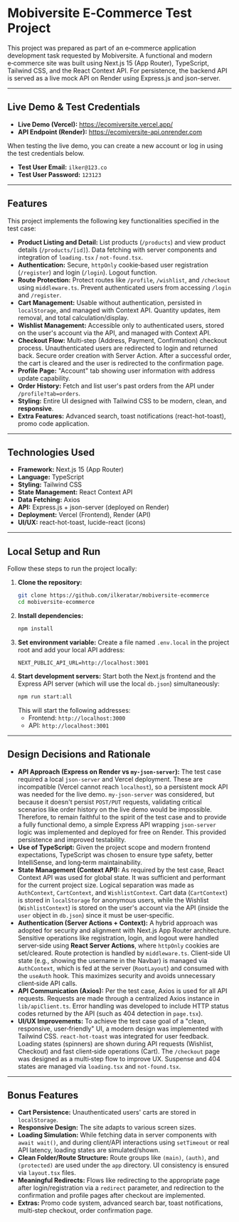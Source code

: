 # Mobiversite E‑Commerce Test Project

This project was prepared as part of an e‑commerce application development task requested by Mobiversite. A functional and modern e‑commerce site was built using Next.js 15 (App Router), TypeScript, Tailwind CSS, and the React Context API. For persistence, the backend API is served as a live mock API on Render using Express.js and json-server.

---

## Live Demo & Test Credentials

* **Live Demo (Vercel):** https://ecomiversite.vercel.app/
* **API Endpoint (Render):** https://ecomiversite-api.onrender.com

When testing the live demo, you can create a new account or log in using the test credentials below.

* **Test User Email:** `ilker@123.co`
* **Test User Password:** `123123`

---

## Features

This project implements the following key functionalities specified in the test case:

* **Product Listing and Detail:** List products (`/products`) and view product details (`/products/[id]`). Data fetching with server components and integration of `loading.tsx` / `not-found.tsx`.
* **Authentication:** Secure, `httpOnly` cookie‑based user registration (`/register`) and login (`/login`). Logout function.
* **Route Protection:** Protect routes like `/profile`, `/wishlist`, and `/checkout` using `middleware.ts`. Prevent authenticated users from accessing `/login` and `/register`.
* **Cart Management:** Usable without authentication, persisted in `localStorage`, and managed with Context API. Quantity updates, item removal, and total calculation/display.
* **Wishlist Management:** Accessible only to authenticated users, stored on the user's account via the API, and managed with Context API.
* **Checkout Flow:** Multi‑step (Address, Payment, Confirmation) checkout process. Unauthenticated users are redirected to login and returned back. Secure order creation with Server Action. After a successful order, the cart is cleared and the user is redirected to the confirmation page.
* **Profile Page:** "Account" tab showing user information with address update capability.
* **Order History:** Fetch and list user's past orders from the API under `/profile?tab=orders`.
* **Styling:** Entire UI designed with Tailwind CSS to be modern, clean, and **responsive**.
* **Extra Features:** Advanced search, toast notifications (react-hot-toast), promo code application.

---

## Technologies Used

* **Framework:** Next.js 15 (App Router)
* **Language:** TypeScript
* **Styling:** Tailwind CSS
* **State Management:** React Context API
* **Data Fetching:** Axios
* **API:** Express.js + json-server (deployed on Render)
* **Deployment:** Vercel (Frontend), Render (API)
* **UI/UX:** react-hot-toast, lucide-react (icons)

---

## Local Setup and Run

Follow these steps to run the project locally:

1.  **Clone the repository:**
    ```bash
    git clone https://github.com/ilkeratar/mobiversite-ecommerce
    cd mobiversite-ecommerce
    ```
2.  **Install dependencies:**
    ```bash
    npm install
    ```
3.  **Set environment variable:** Create a file named `.env.local` in the project root and add your local API address:
    ```env
    NEXT_PUBLIC_API_URL=http://localhost:3001
    ```
4.  **Start development servers:** Start both the Next.js frontend and the Express API server (which will use the local `db.json`) simultaneously:
    ```bash
    npm run start:all
    ```
    This will start the following addresses:
    * Frontend: `http://localhost:3000`
    * API: `http://localhost:3001`

---

## Design Decisions and Rationale

* **API Approach (Express on Render vs `my-json-server`):** The test case required a local `json-server` and Vercel deployment. These are incompatible (Vercel cannot reach `localhost`), so a persistent mock API was needed for the live demo. `my-json-server` was considered, but because it doesn't persist `POST/PUT` requests, validating critical scenarios like order history on the live demo would be impossible. Therefore, to remain faithful to the spirit of the test case and to provide a fully functional demo, a simple Express API wrapping `json-server` logic was implemented and deployed for free on Render. This provided persistence and improved testability.
* **Use of TypeScript:** Given the project scope and modern frontend expectations, TypeScript was chosen to ensure type safety, better IntelliSense, and long‑term maintainability.
* **State Management (Context API):** As required by the test case, React Context API was used for global state. It was sufficient and performant for the current project size. Logical separation was made as `AuthContext`, `CartContext`, and `WishlistContext`. Cart data (`CartContext`) is stored in `localStorage` for anonymous users, while the Wishlist (`WishlistContext`) is stored on the user's account via the API (inside the `user` object in `db.json`) since it must be user‑specific.
* **Authentication (Server Actions + Context):** A hybrid approach was adopted for security and alignment with Next.js App Router architecture. Sensitive operations like registration, login, and logout were handled server‑side using **React Server Actions**, where `httpOnly` cookies are set/cleared. Route protection is handled by `middleware.ts`. Client‑side UI state (e.g., showing the username in the Navbar) is managed via `AuthContext`, which is fed at the server (`RootLayout`) and consumed with the `useAuth` hook. This maximizes security and avoids unnecessary client‑side API calls.
* **API Communication (Axios):** Per the test case, Axios is used for all API requests. Requests are made through a centralized Axios instance in `lib/apiClient.ts`. Error handling was developed to include HTTP status codes returned by the API (such as 404 detection in `page.tsx`).
* **UI/UX Improvements:** To achieve the test case goal of a "clean, responsive, user‑friendly" UI, a modern design was implemented with Tailwind CSS. `react-hot-toast` was integrated for user feedback. Loading states (spinners) are shown during API requests (Wishlist, Checkout) and fast client‑side operations (Cart). The `/checkout` page was designed as a multi‑step flow to improve UX. Suspense and 404 states are managed via `loading.tsx` and `not-found.tsx`.

---

## Bonus Features

* **Cart Persistence:** Unauthenticated users' carts are stored in `localStorage`.
* **Responsive Design:** The site adapts to various screen sizes.
* **Loading Simulation:** While fetching data in server components with `await wait()`, and during client/API interactions using `setTimeout` or real API latency, loading states are simulated/shown.
* **Clean Folder/Route Structure:** Route groups like `(main)`, `(auth)`, and `(protected)` are used under the `app` directory. UI consistency is ensured via `layout.tsx` files.
* **Meaningful Redirects:** Flows like redirecting to the appropriate page after login/registration via a `redirect` parameter, and redirection to the confirmation and profile pages after checkout are implemented.
* **Extras:** Promo code system, advanced search bar, toast notifications, multi‑step checkout, order confirmation page.
